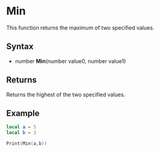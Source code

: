 # Min

This function returns the maximum of two specified values.

## Syntax

- number **Min**(number value0, number value1)

## Returns

Returns the highest of the two specified values.

## Example

```lua
local a = 5
local b = 3

Print(Min(a,b))
```
